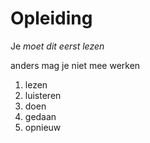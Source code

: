 # Opleiding
Je *moet dit eerst lezen*

anders mag je niet mee werken
1. lezen
2. luisteren
3. doen
4. gedaan
5. opnieuw